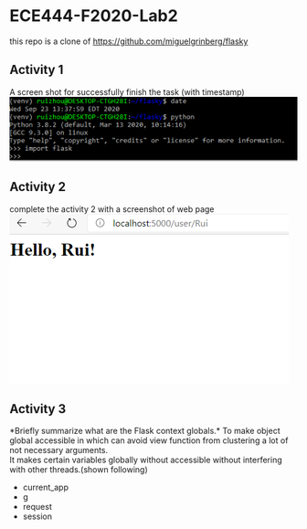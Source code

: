 # ECE444-F2020-Lab2

this repo is a clone of https://github.com/miguelgrinberg/flasky

## Activity 1
A screen shot for successfully finish the task (with timestamp)\
![alt text](https://github.com/RayZGit/ECE444-F2020-Lab2/blob/master/image/Activity1%20Capture.PNG)

## Activity 2
complete the activity 2 with a screenshot of web page\
![alt text](https://github.com/RayZGit/ECE444-F2020-Lab2/blob/master/image/Activity2%20Capture.PNG)
## Activity 3
*Briefly summarize what are the Flask context globals.\*
 To make object global accessible in which can avoid view function from clustering a lot of not necessary arguments.\
 It makes certain variables globally without accessible without interfering with other threads.(shown following)
 - current_app
 - g
 - request
 - session
 
 
